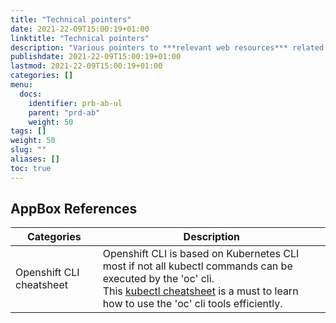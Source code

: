 ```yaml
---
title: "Technical pointers"
date: 2021-22-09T15:00:19+01:00
linktitle: "Technical pointers"
description: "Various pointers to ***relevant web resources*** related to technologies used in the **CIP *App Boxes***."
publishdate: 2021-22-09T15:00:19+01:00
lastmod: 2021-22-09T15:00:19+01:00
categories: []
menu:
  docs:
    identifier: prb-ab-ul
    parent: "prd-ab"
    weight: 50
tags: []
weight: 50
slug: ""
aliases: []
toc: true
---
```


## AppBox References

| Categories | Description |
| ---------- | ----------- |
| Openshift CLI cheatsheet| Openshift CLI is based on Kubernetes CLI most if not all kubectl commands can be executed by the 'oc' cli. <br> This [kubectl cheatsheet](https://kubernetes.io/docs/reference/kubectl/cheatsheet/) is a must to learn how to use the 'oc' cli tools efficiently. |